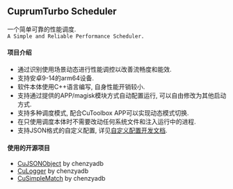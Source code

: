 ## CuprumTurbo Scheduler
一个简单可靠的性能调度.  
`A Simple and Reliable Performance Scheduler.`  
#### 项目介绍  
- 通过识别使用场景动态进行性能调控以改善流畅度和能效.  
- 支持安卓9-14的arm64设备.  
- 软件本体使用C++语言编写, 自身性能开销较小.  
- 支持通过提供的APP/magisk模块方式自动配置运行, 可以自由修改为其他启动方式.  
- 支持多种调度模式, 配合CuToolbox APP可以实现动态模式切换.  
- 在只使用调度本体时不需要改动任何系统文件和注入运行中的进程.  
- 支持JSON格式的自定义配置, 详见[自定义配置开发文档](https://github.com/chenzyadb/CuprumTurbo-Scheduler/blob/main/docs/config_dev_helper.md).  
#### 使用的开源项目  
- [CuJSONObject](https://github.com/chenzyadb/CuJSONObject) by chenzyadb  
- [CuLogger](https://github.com/chenzyadb/CuLogger) by chenzyadb  
- [CuSimpleMatch](https://github.com/chenzyadb/CuSimpleMatch) by chenzyadb  
